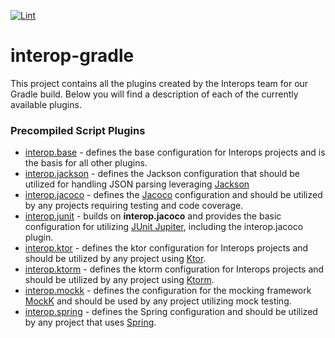 [![Lint](https://github.com/projectronin/interop-gradle/actions/workflows/lint.yml/badge.svg)](https://github.com/projectronin/interop-radle/actions/workflows/lint.yml)

# interop-gradle

This project contains all the plugins created by the Interops team for our Gradle build. Below you will find a
description of each of the currently available plugins.

### Precompiled Script Plugins

* [interop.base](src/main/kotlin/interop.base.gradle.kts) - defines the base configuration for Interops projects and is
  the basis for all other plugins.
* [interop.jackson](src/main/kotlin/interop.jackson.gradle.kts) - defines the Jackson configuration that should be
  utilized for handling JSON parsing leveraging [Jackson](https://github.com/FasterXML/jackson)
* [interop.jacoco](src/main/kotlin/interop.jacoco.gradle.kts) - defines the [Jacoco](https://www.jacoco.org/jacoco/)
  configuration and should be utilized by any projects requiring testing and code coverage.
* [interop.junit](src/main/kotlin/interop.junit.gradle.kts) - builds on **interop.jacoco** and provides the basic
  configuration for utilizing [JUnit Jupiter](https://junit.org/junit5/), including the interop.jacoco plugin.
* [interop.ktor](src/main/kotlin/interop.ktor.gradle.kts) - defines the ktor configuration for Interops projects and
  should be utilized by any project using [Ktor](https://ktor.io/).
* [interop.ktorm](src/main/kotlin/interop.ktorm.gradle.kts) - defines the ktorm configuration for Interops projects and
  should be utilized by any project using [Ktorm](https://www.ktorm.org/).
* [interop.mockk](src/main/kotlin/interop.mockk.gradle.kts) - defines the configuration for the mocking
  framework [MockK](https://mockk.io/) and should be used by any project utilizing mock testing.
* [interop.spring](src/main/kotlin/interop.spring.gradle.kts) - defines the Spring configuration and should be utilized
  by any project that uses [Spring](https://spring.io/).

